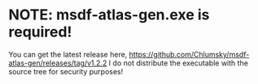 # NOTE: msdf-atlas-gen.exe is required!

You can get the latest release here, https://github.com/Chlumsky/msdf-atlas-gen/releases/tag/v1.2.2
I do not distribute the executable with the source tree for security purposes!